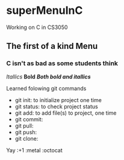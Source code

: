 # superMenuInC
Working on C in CS3050
## The first of a kind Menu
### C isn't as bad as some students think
*Itallics* **Bold** ___Both bold and itallics___

Learned folowing git commands
* git init: to initialize project one time
* git status: to check project status
* git add: to add file(s) to project, one time
* git commit:
* git pull:
* git push:
* git clone:



Yay :+1 :metal :octocat
